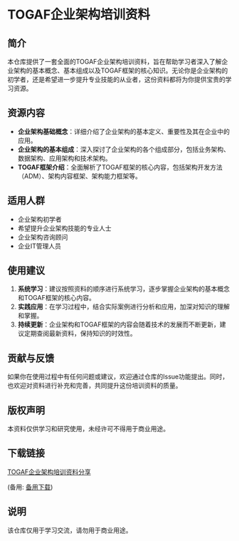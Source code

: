# TOGAF企业架构培训资料

## 简介
本仓库提供了一套全面的TOGAF企业架构培训资料，旨在帮助学习者深入了解企业架构的基本概念、基本组成以及TOGAF框架的核心知识。无论你是企业架构的初学者，还是希望进一步提升专业技能的从业者，这份资料都将为你提供宝贵的学习资源。

## 资源内容
- **企业架构基础概念**：详细介绍了企业架构的基本定义、重要性及其在企业中的应用。
- **企业架构的基本组成**：深入探讨了企业架构的各个组成部分，包括业务架构、数据架构、应用架构和技术架构。
- **TOGAF框架介绍**：全面解析了TOGAF框架的核心内容，包括架构开发方法（ADM）、架构内容框架、架构能力框架等。

## 适用人群
- 企业架构初学者
- 希望提升企业架构技能的专业人士
- 企业架构咨询顾问
- 企业IT管理人员

## 使用建议
1. **系统学习**：建议按照资料的顺序进行系统学习，逐步掌握企业架构的基本概念和TOGAF框架的核心内容。
2. **实践应用**：在学习过程中，结合实际案例进行分析和应用，加深对知识的理解和掌握。
3. **持续更新**：企业架构和TOGAF框架的内容会随着技术的发展而不断更新，建议定期查阅最新资料，保持知识的时效性。

## 贡献与反馈
如果你在使用过程中有任何问题或建议，欢迎通过仓库的Issue功能提出。同时，也欢迎对资料进行补充和完善，共同提升这份培训资料的质量。

## 版权声明
本资料仅供学习和研究使用，未经许可不得用于商业用途。

## 下载链接
[TOGAF企业架构培训资料分享](https://pan.quark.cn/s/731275e6a502) 

(备用: [备用下载](https://pan.baidu.com/s/1A1_xXEN35LINQdr5Uw7H4A?pwd=1234))

## 说明

该仓库仅用于学习交流，请勿用于商业用途。
